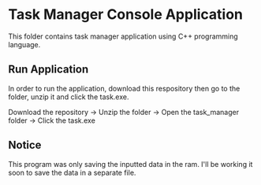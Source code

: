 # Task Manager Console Application

This folder contains task manager application using C++ programming language. 

## Run Application
In order to run the application, download this respository then go to the folder, unzip it and click the task.exe.

Download the repository -> Unzip the folder -> Open the task_manager folder -> Click the task.exe

## Notice
This program was only saving the inputted data in the ram. I'll be working it soon to save the data in a
separate file.
